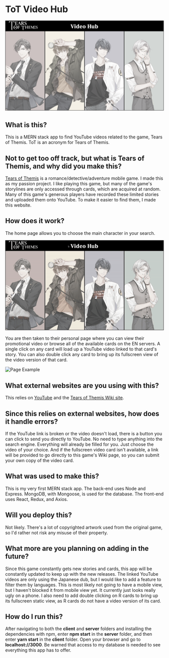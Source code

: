 # ToT Video Hub

![Home Page](./screenshots/Home%20Screen.png)

## What is this?

This is a MERN stack app to find YouTube videos related to the game, Tears of Themis. ToT is an acronym for Tears of Themis.

## Not to get too off track, but what is Tears of Themis, and why did you make this?

[Tears of Themis](https://tot.hoyoverse.com/en-us) is a romance/detective/adventure mobile game. I made this as my passion project. I like playing this game, but many of the game's storylines are only accessed through cards, which are acquired at random. Many of this game's generous players have recorded these limited stories and uploaded them onto YouTube. To make it easier to find them, I made this website.

## How does it work?

The home page allows you to choose the main character in your search.

![Home Page Navigation](./screenshots/Home%20Screen.gif)

You are then taken to their personal page where you can view their promotional video or browse all of the available cards on the EN servers. A single click on any card will load up a YouTube video linked to that card's story. You can also double click any card to bring up its fullscreen view of the video version of that card.

![Page Example](./screenshots/Page%20Example.gif)

## What external websites are you using with this?

This relies on [YouTube](https://www.youtube.com) and the [Tears of Themis Wiki site](https://tot.wiki/wiki/Tears_of_Themis_Wiki).

## Since this relies on external websites, how does it handle errors?

If the YouTube link is broken or the video doesn't load, there is a button you can click to send you directly to YouTube. No need to type anything into the search engine. Everything will already be filled for you. Just choose the video of your choice. And if the fullscreen video card isn't available, a link will be provided to go directly to this game's Wiki page, so you can submit your own copy of the video card.

## What was used to make this?

This is my very first MERN stack app. The back-end uses Node and Express. MongoDB, with Mongoose, is used for the database. The front-end uses React, Redux, and Axios.

## Will you deploy this?

Not likely. There's a lot of copyrighted artwork used from the original game, so I'd rather not risk any misuse of their property.

## What more are you planning on adding in the future?

Since this game constantly gets new stories and cards, this app will be constantly updated to keep up with the new releases. The linked YouTube videos are only using the Japanese dub, but I would like to add a feature to filter them by languages. This is most likely not going to have a mobile view, but I haven't blocked it from mobile view yet. It currently just looks really ugly on a phone. I also need to add double clicking on R cards to bring up its fullscreen static view, as R cards do not have a video version of its card.

## How do I run this?

After navigating to both the **client** and **server** folders and installing the dependencies with npm, enter **npm start** in the **server** folder, and then enter **yarn start** in the **client** folder. Open your browser and go to **localhost://3000**. Be warned that access to my database is needed to see everything this app has to offer.
